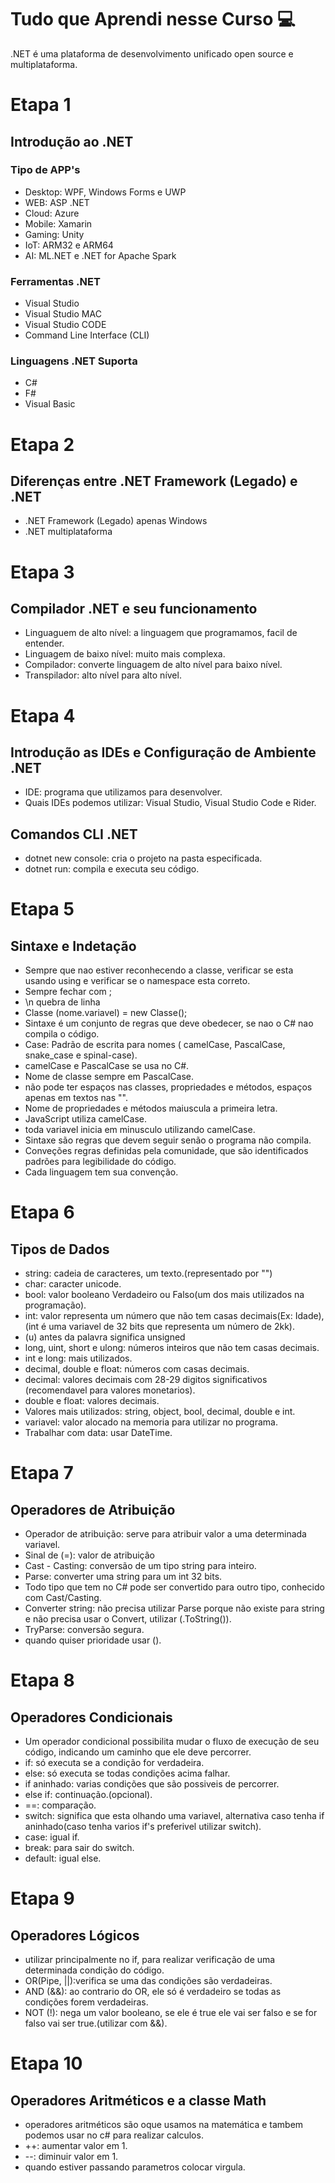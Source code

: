 # Tudo que Aprendi nesse Curso :computer:
.NET é uma plataforma de desenvolvimento unificado open source e multiplataforma.

# Etapa 1
## Introdução ao .NET
### Tipo de APP's
- Desktop: WPF, Windows Forms e UWP
- WEB: ASP .NET
- Cloud: Azure
- Mobile: Xamarin
- Gaming: Unity
- IoT: ARM32 e ARM64
- AI: ML.NET e .NET for Apache Spark

### Ferramentas .NET 
- Visual Studio
- Visual Studio MAC
- Visual Studio CODE
- Command Line Interface (CLI)

### Linguagens .NET Suporta
- C#
- F#
- Visual Basic

# Etapa 2
## Diferenças entre .NET Framework (Legado) e .NET
- .NET Framework (Legado) apenas Windows
- .NET multiplataforma

# Etapa 3
## Compilador .NET e seu funcionamento
- Linguaguem de alto nível: a linguagem que programamos, facil de entender.
- Linguagem de baixo nível: muito mais complexa.
- Compilador: converte linguagem de alto nível para baixo nível.
- Transpilador: alto nível para alto nível.

# Etapa 4
## Introdução as IDEs e Configuração de Ambiente .NET
- IDE: programa que utilizamos para desenvolver.
- Quais IDEs podemos utilizar: Visual Studio, Visual Studio Code e Rider.
## Comandos CLI .NET
- dotnet new console: cria o projeto na pasta especificada.
- dotnet run: compila e executa seu código. 

# Etapa 5
## Sintaxe e Indetação
- Sempre que nao estiver reconhecendo a classe, verificar se esta usando using e verificar se o namespace esta correto.
- Sempre fechar com ;
- \n quebra de linha
- Classe (nome.variavel) = new Classe();
- Sintaxe é um conjunto de regras que deve obedecer, se nao o C# nao compila o código.
- Case: Padrão de escrita para nomes ( camelCase, PascalCase, snake_case e spinal-case).
- camelCase e PascalCase se usa no C#.
- Nome de classe sempre em PascalCase.
- não pode ter espaços nas classes, propriedades e métodos, espaços apenas em textos nas "".
- Nome de propriedades e métodos maiuscula a primeira letra.
- JavaScript utiliza camelCase.
- toda variavel inicia em minusculo utilizando camelCase.
- Sintaxe são regras que devem seguir senão o programa não compila.
- Conveções regras definidas pela comunidade, que são identificados padrões para legibilidade do código.
- Cada linguagem tem sua convenção.

# Etapa 6
## Tipos de Dados
- string: cadeia de caracteres, um texto.(representado por "")
- char: caracter unicode.
- bool: valor booleano Verdadeiro ou Falso(um dos mais utilizados na programação).
- int: valor representa um número que não tem casas decimais(Ex: Idade), (int é uma variavel de 32 bits que representa um número de 2kk).
- (u) antes da palavra significa unsigned
- long, uint, short e ulong: números inteiros que não tem casas decimais.
- int e long: mais utilizados.
- decimal, double e float: números com casas decimais.
- decimal: valores decimais com 28-29 digitos significativos (recomendavel para valores monetarios).
- double e float: valores decimais.
- Valores mais utilizados: string, object, bool, decimal, double e int.
- variavel: valor alocado na memoria para utilizar no programa.
- Trabalhar com data: usar DateTime.

# Etapa 7
## Operadores de Atribuição
- Operador de atribuição: serve para atribuir valor a uma determinada variavel.
- Sinal de (=): valor de atribuição
- Cast - Casting: conversão de um tipo string para inteiro.
- Parse: converter uma string para um int 32 bits.
- Todo tipo que tem no C# pode ser convertido para outro tipo, conhecido com Cast/Casting.
- Converter string: não precisa utilizar Parse porque não existe para string e não precisa usar o Convert, utilizar (.ToString()).
- TryParse: conversão segura.
- quando quiser prioridade usar ().

# Etapa 8
## Operadores Condicionais
- Um operador condicional possibilita mudar o fluxo de execução de seu código, indicando um caminho que ele deve percorrer.
- if: só executa se a condição for verdadeira.
- else: só executa se todas condições acima falhar.
- if aninhado: varias condições que são possiveis de percorrer.
- else if: continuação.(opcional).
- ==: comparação.
- switch: significa que esta olhando uma variavel, alternativa caso tenha if aninhado(caso tenha varios if's preferivel utilizar switch).
- case: igual if.
- break: para sair do switch.
- default: igual else.

# Etapa 9
## Operadores Lógicos
- utilizar principalmente no if, para realizar verificação de uma determinada condição do código.
- OR(Pipe, ||):verifica se uma das condições são verdadeiras.
- AND (&&): ao contrario do OR, ele só é verdadeiro se todas as condições forem verdadeiras.
- NOT (!): nega um  valor booleano, se ele é true ele vai ser falso e se for falso vai ser true.(utilizar com &&).

# Etapa 10
## Operadores Aritméticos e a classe Math
- operadores aritméticos são oque usamos na matemática e tambem podemos usar no c# para realizar calculos.
- ++: aumentar valor em 1.
- --: diminuir valor em 1.
- quando estiver passando parametros colocar virgula.






















